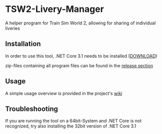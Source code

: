 # TSW2-Livery-Manager
A helper program for Train Sim World 2, allowing for sharing of individual liveries

## Installation
In order to use this tool, .NET Core 3.1 needs to be installed ([DOWNLOAD](https://dotnet.microsoft.com/download/dotnet-core/3.1))

zip-files containing all program files can be found in the [release section](https://github.com/RagingLightning/TSW2-Livery-Manager/releases/latest)

## Usage
A simple usage overview is provided in the project's [wiki](https://github.com/RagingLightning/TSW2-Livery-Manager/wiki/(1)-Getting-Started)

## Troubleshooting
If you are running the tool on a 64bit-System and .NET Core is not recognized, try also installing the 32bit version of .NET Core 3.1
